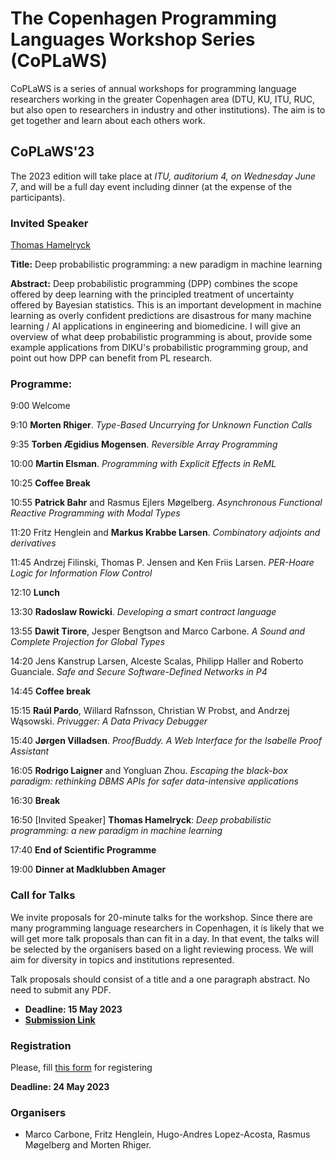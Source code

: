 # The Copenhagen Programming Languages Workshop Series (CoPLaWS)

CoPLaWS is a series of annual workshops for programming language researchers working in the greater Copenhagen area (DTU, KU, ITU, RUC, but also open to researchers in industry and other institutions). The aim is to get together and learn about each others work. 


## CoPLaWS'23 

The 2023 edition will take place at _ITU, auditorium 4, on Wednesday June 7_, and will be a full day event including dinner (at the expense of the participants). 

### Invited Speaker
[Thomas Hamelryck](https://thamelry.github.io) 

**Title:** Deep probabilistic programming: a new paradigm in machine learning

**Abstract:** Deep probabilistic programming (DPP) combines the scope offered by deep learning with the principled treatment of uncertainty offered by Bayesian statistics. This is an important development in machine learning as overly confident predictions are disastrous for many machine learning / AI applications in engineering and biomedicine. I will give an overview of what deep probabilistic programming is about, provide some example applications from DIKU's probabilistic programming group, and point out how DPP can benefit from PL research.

### Programme:
9:00 Welcome

9:10 **Morten Rhiger**. *Type-Based Uncurrying for Unknown Function Calls* 

9:35 **Torben Ægidius Mogensen**. *Reversible Array Programming* 

10:00 **Martin Elsman**. *Programming with Explicit Effects in ReML* 

10:25 **Coffee Break**

10:55 **Patrick Bahr** and Rasmus Ejlers Møgelberg. *Asynchronous Functional Reactive Programming with Modal Types* 

11:20 Fritz Henglein and **Markus Krabbe Larsen**. *Combinatory adjoints and derivatives*

11:45 Andrzej Filinski, Thomas P. Jensen and Ken Friis Larsen. *PER-Hoare Logic for Information Flow Control* 

12:10 **Lunch**

13:30 **Radoslaw Rowicki**. *Developing a smart contract language* 

13:55 **Dawit Tirore**, Jesper Bengtson and Marco Carbone. *A Sound and Complete Projection for Global Types* 

14:20 Jens Kanstrup Larsen, Alceste Scalas, Philipp Haller and Roberto Guanciale. *Safe and Secure Software-Defined Networks in P4* 

14:45 **Coffee break**

15:15 **Raúl Pardo**, Willard Rafnsson, Christian W Probst, and Andrzej Wąsowski. *Privugger: A Data Privacy Debugger*

15:40 **Jørgen Villadsen**.	*ProofBuddy. A Web Interface for the Isabelle Proof Assistant*

16:05 **Rodrigo Laigner** and Yongluan Zhou.	*Escaping the black-box paradigm: rethinking DBMS APIs for safer data-intensive applications*

16:30 **Break**

16:50 [Invited Speaker] **Thomas Hamelryck**: *Deep probabilistic programming: a new paradigm in machine learning*

17:40 **End of Scientific Programme**

19:00 **Dinner at Madklubben Amager**

### Call for Talks 

We invite proposals for 20-minute talks for the workshop. Since there are many programming language researchers in Copenhagen, it is likely that we will get more talk proposals than can fit in a day. In that event, the talks will be selected by the organisers based on a light reviewing process. We will aim for diversity in topics and institutions represented. 

Talk proposals should consist of a title and a one paragraph abstract. No need to submit any PDF. 

- **Deadline: 15 May 2023**
- [**Submission Link**](https://easychair.org/conferences/?conf=coplaw23)

### Registration

Please, fill [this form](https://docs.google.com/forms/d/e/1FAIpQLSd1yH8wyXzpGgt9x8grbmKV8dWTipYqdbVzn5Pl8cp5H66p4w/viewform?usp=sf_link) for registering

**Deadline: 24 May 2023**


### Organisers
- Marco Carbone, Fritz Henglein, Hugo-Andres Lopez-Acosta, Rasmus Møgelberg and Morten Rhiger.
